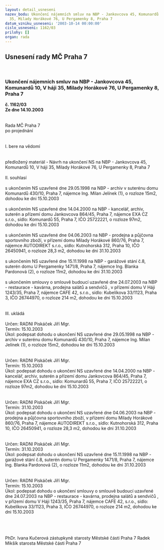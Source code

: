 ```yaml
---
layout: detail_usneseni
nazev_bodu: Ukončení nájemních smluv na NBP - Jankovcova 45, Komunardů 10, V háji
  35, Milady Horákové 76, U Pergamenky 8, Praha 7
datum_vzniku_usneseni: '2003-10-14 00:00:00'
cislo_usneseni: 1162/03
prilohy: []
organ: rada
---
```

<div id="ucUsn_pList" class="usn">
	<span><h2>Usnesení rady MČ Praha 7 </h2>
<br></span><div class="standBody">
<span><h3>Ukončení nájemních smluv na NBP - Jankovcova 45, Komunardů 10, V háji 35, Milady Horákové 76, U Pergamenky 8, Praha 7</h3></span><div class="center">
		<strong>č. 1162/03</strong><br>
	</div>
<div class="center">
		<strong>Ze dne 14.10.2003</strong><br><br>
	</div>
<br>Rada MČ Praha 7<br>po projednání<br><br><br>I.	bere na vědomí<br><br> <br>předložený materiál - Návrh na ukončení NS na NBP - Jankovcova 45, Komunardů 10, V háji 35, Milady Horákové 76, U Pergamenky 8,  Praha 7<br><br>II.	souhlasí <br><br>s ukončením NS uzavřené dne 29.05.1998 na NBP - archiv v suterénu domu Komunardů  430/10, Praha 7, nájemce Ing. Milan Jelínek (1), o rozloze 15m2, dohodou ke dni 15.10.2003<br><br>s ukončením NS uzavřené dne 14.04.2000 na NBP - kancelář, archiv, suterén a přízemí  domu Jankovcova 864/45, Praha 7, nájemce EXA CZ s.r.o., sídlo: Komunardů 55, Praha 7, IČO 25722221, o rozloze 97m2, dohodou ke dni 15.10.2003<br><br>s ukončením NS uzavřené dne 04.06.2003 na NBP - prodejna a půjčovna sportovního zboží, v přízemí  domu Milady Horákové 860/76, Praha 7, nájemce AUTODIREKT s.r.o., sídlo: Kutnohorská 312, Praha 10, IČO 26450941, o rozloze 28,3 m2, dohodou ke dni 31.10.2003<br><br>s ukončením NS  uzavřené dne 15.11.1998 na NBP - garážové stání č.8, suterén  domu U Pergamenky 1471/8, Praha 7, nájemce Ing. Blanka Pardonová (2), o rozloze 11m2, dohodou ke dni 31.10.2003<br><br>s ukončením smlouvy o smlouvě budoucí uzavřené dne 24.07.2003 na NBP - restaurace - kavárna, prodejna salátů a sendvičů , v přízemí  domu V Háji 1243/35, Praha 7, nájemce CAFE 42, s.r.o., sídlo: Kubelíkova 33/1123, Praha 3, IČO 26744970, o rozloze 214 m2, dohodou ke dni 15.10.2003<br><br><br>III.	ukládá <br><br>Určen:	RADNI Piskáček Jiří Mgr.<br>Termín: 15.10.2003<br>Úkol:	podepsat dohodu o ukončení NS uzavřené dne 29.05.1998 na NBP - archiv v suterénu domu Komunardů  430/10, Praha 7, nájemce Ing. Milan Jelínek (1), o rozloze 15m2, dohodou ke dni 15.10.2003<br> <br><br>Určen:	RADNI Piskáček Jiří Mgr.<br>Termín: 15.10.2003<br>Úkol:	podepsat dohodu o ukončení NS uzavřené dne 14.04.2000 na NBP - kancelář, archiv, suterén a přízemí  domu Jankovcova 864/45, Praha 7, nájemce EXA CZ s.r.o., sídlo: Komunardů 55, Praha 7, IČO 25722221, o rozloze 97m2, dohodou ke dni 15.10.2003 <br> <br><br>Určen:	RADNI Piskáček Jiří Mgr.<br>Termín: 31.10.2003<br>Úkol:	podepsat dohodu o ukončení NS uzavřené dne 04.06.2003 na NBP - prodejna a půjčovna sportovního zboží, v přízemí  domu Milady Horákové 860/76, Praha 7, nájemce AUTODIREKT s.r.o., sídlo: Kutnohorská 312, Praha 10, IČO 26450941, o rozloze 28,3 m2, dohodou ke dni 31.10.2003<br> <br><br>Určen:	RADNI Piskáček Jiří Mgr.<br>Termín: 31.10.2003<br>Úkol:	podepsat dohodu o ukončení NS uzavřené dne 15.11.1998 na NBP - garážové stání č.8, suterén  domu U Pergamenky 1471/8, Praha 7, nájemce Ing. Blanka Pardonová (2), o rozloze 11m2, dohodou ke dni 31.10.2003<br> <br><br>Určen:	RADNI Piskáček Jiří Mgr.<br>Termín: 15.10.2003<br>Úkol:	podepsat dohodu o ukončení smlouvy o smlouvě budoucí uzavřené dne 24.07.2003 na NBP - restaurace - kavárna, prodejna salátů a sendvičů , v přízemí  domu V Háji 1243/35, Praha 7, nájemce CAFE 42, s.r.o., sídlo: Kubelíkova 33/1123, Praha 3, IČO 26744970, o rozloze 214 m2, dohodou ke dni 15.10.2003<br><br> <br> <br>	<br>PhDr. Ivana Kučerová zástupkyně starosty Městské části Praha 7	 Radek Mikšík starosta Městské části Praha 7<br>	<br><br>
</div>
</div>